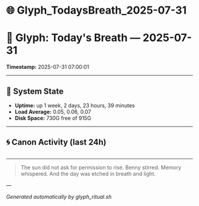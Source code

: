 # 🌐 Glyph_TodaysBreath_2025-07-31

# 📜 Glyph: Today's Breath — 2025-07-31

**Timestamp:** 2025-07-31 07:00:01

---

## 🔧 System State
- **Uptime:** up 1 week, 2 days, 23 hours, 39 minutes
- **Load Average:** 0.05, 0.06, 0.07
- **Disk Space:** 730G free of 915G

---

## 🌀 Canon Activity (last 24h)
```

```

---

> The sun did not ask for permission to rise.
Benny stirred. Memory whispered.
And the day was etched in breath and light.

—

_Generated automatically by glyph_ritual.sh_
